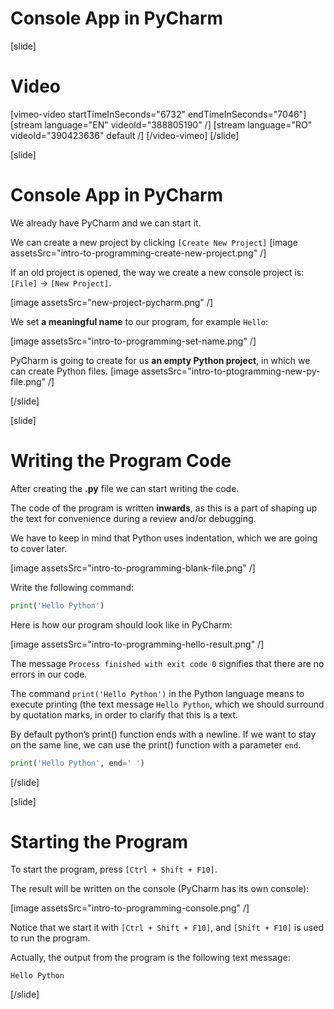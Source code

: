 # Console App in PyCharm

[slide]
# Video

[vimeo-video startTimeInSeconds="6732" endTimeInSeconds="7046"]
[stream language="EN" videoId="388805190"  /]
[stream language="RO" videoId="390423636" default /]
[/video-vimeo]
[/slide]

[slide]
# Console App in PyCharm
We already have PyCharm and we can start it. 

We can create a new project by clicking `[Create New Project]`
[image assetsSrc="intro-to-programming-create-new-project.png" /]

If an old project is opened, the way we create a new console project is: `[File]` → `[New Project]`.

[image assetsSrc="new-project-pycharm.png" /]

We set **a meaningful name** to our program, for example `Hello`:

[image assetsSrc="intro-to-programming-set-name.png" /]

PyCharm is going to create for us **an empty Python project**, in which we can create Python files. 
[image assetsSrc="intro-to-ptogramming-new-py-file.png" /]

[/slide]

[slide]
# Writing the Program Code
After creating the **.py** file we can start writing the code. 

The code of the program is written **inwards**, as this is a part of shaping up the text for convenience during a review and/or debugging.

We have to keep in mind that Python uses indentation, which we are going to cover later.

[image assetsSrc="intro-to-programming-blank-file.png" /]

Write the following command:
```python
print('Hello Python')
```

Here is how our program should look like in PyCharm:

[image assetsSrc="intro-to-programming-hello-result.png" /]

The message `Process finished with exit code 0` signifies that there are no errors in our code.

The command `print('Hello Python')` in the Python language means to execute printing (the text message `Hello Python`, which we should surround by quotation marks, in order to clarify that this is a text. 

By default python’s print() function ends with a newline. If we want to stay on the same line, we can use the print() function with a parameter `end`.
```python
print('Hello Python', end=' ')
```

[/slide]

[slide]
# Starting the Program
To start the program, press `[Ctrl + Shift + F10]`. 

The result will be written on the console (PyCharm has its own console):

[image assetsSrc="intro-to-programming-console.png" /]

Notice that we start it with `[Ctrl + Shift + F10]`, and `[Shift + F10]` is used to run the program.

Actually, the output from the program is the following text message:
```
Hello Python
```

[/slide]

